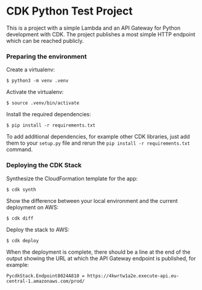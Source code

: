 
# CDK Python Test Project

This is a project with a simple Lambda and an API Gateway for Python development with CDK.
The project publishes a most simple HTTP endpoint which can be reached publicly.


### Preparing the environment

Create a virtualenv:

```
$ python3 -m venv .venv
```

Activate the virtualenv:

```
$ source .venv/bin/activate
```

Install the required dependencies:

```
$ pip install -r requirements.txt
```

To add additional dependencies, for example other CDK libraries, just add
them to your `setup.py` file and rerun the `pip install -r requirements.txt`
command.


### Deploying the CDK Stack

Synthesize the CloudFormation template for the app:

```
$ cdk synth
```

Show the difference between your local environment and the current deployment on AWS:

```
$ cdk diff
```

Deploy the stack to AWS:

```
$ cdk deploy
```

When the deployment is complete, there should be a line at the end of the output showing the URL at which the API Gateway endpoint is published, for example:

```
PycdkStack.Endpoint8024A810 = https://4kwrtw1a2e.execute-api.eu-central-1.amazonaws.com/prod/
```
